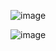 ![image](https://github.com/Krishna-sm/Next-js-Tailwind-Portfolio/assets/105251808/c8418a30-786a-4574-bc40-d09a67fd5ce0)

![image](https://github.com/Krishna-sm/Next-js-Tailwind-Portfolio/assets/105251808/40c72622-9337-4552-a4db-16a5f1f64e3e)



